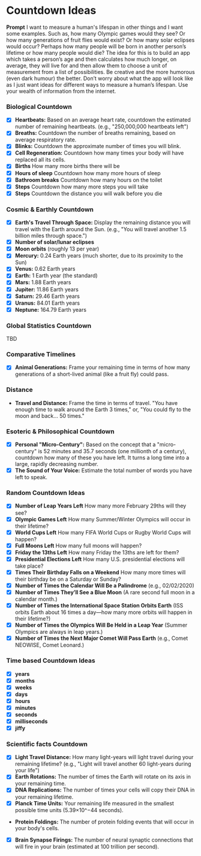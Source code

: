 # Countdown Ideas

**Prompt** I want to measure a human's lifespan in other things and I want some examples.  Such as, how many Olympic games would they see? Or how many generations of fruit flies would exist?  Or how many solar eclipses would occur?  Perhaps how many people will be born in another person’s lifetime or how many people would die?
The idea for this is to build an app which takes a person’s age and then calculates how much longer, on average, they will live for and then allow them to choose a unit of measurement from a list of possibilities.  Be creative and the more humorous (even dark humour) the better.
Don’t worry about what the app will look like as I just want ideas for different ways to measure a human’s lifespan.  Use your wealth of information from the internet.

### Biological Countdown

* [x]  **Heartbeats:** Based on an average heart rate, countdown the estimated number of remaining heartbeats. (e.g., "250,000,000 heartbeats left")
* [x]  **Breaths:** Countdown the number of breaths remaining, based on average respiratory rate.
* [x]  **Blinks:** Countdown the approximate number of times you will blink.
* [x]  **Cell Regeneration:** Countdown how many times your body will have replaced all its cells.
* [x]  **Births** How many more births there will be
* [x]  **Hours of sleep** Countdown how many more hours of sleep
* [x]  **Bathroom breaks** Countdown how many hours on the toilet
* [x]  **Steps** Countdown how many more steps you will take
* [x]  **Steps** Countdown the distance you will walk before you die

### Cosmic & Earthly Countdown

* [x]  **Earth's Travel Through Space:** Display the remaining distance you will travel with the Earth around the Sun. (e.g., "You will travel another 1.5 billion miles through space.")
* [x]  **Number of solar/lunar eclipses**
* [x]  **Moon orbits** (roughly 13 per year)
* [x]  **Mercury:** 0.24 Earth years (much shorter, due to its proximity to the Sun)
* [x]  **Venus:** 0.62 Earth years
* [x]  **Earth:** 1 Earth year (the standard)
* [x]  **Mars:** 1.88 Earth years
* [x]  **Jupiter:** 11.86 Earth years
* [x]  **Saturn:** 29.46 Earth years
* [x]  **Uranus:** 84.01 Earth years
* [x]  **Neptune:** 164.79 Earth years

### Global Statistics Countdown

TBD

### Comparative Timelines

* [x]  **Animal Generations:** Frame your remaining time in terms of how many generations of a short-lived animal (like a fruit fly) could pass.

### Distance
*   **Travel and Distance:** Frame the time in terms of travel. "You have enough time to walk around the Earth 3 times," or, "You could fly to the moon and back... 50 times."

### Esoteric & Philosophical Countdown

* [x]  **Personal "Micro-Century":** Based on the concept that a "micro-century" is 52 minutes and 35.7 seconds (one millionth of a century), countdown how many of these you have left. It turns a long time into a large, rapidly decreasing number.
* [x]  **The Sound of Your Voice:** Estimate the total number of words you have left to speak.

### Random Countdown Ideas

* [x]  **Number of Leap Years Left** How many more February 29ths will they see?
* [x]  **Olympic Games Left** How many Summer/Winter Olympics will occur in their lifetime?
* [x]  **World Cups Left** How many FIFA World Cups or Rugby World Cups will happen?
* [x]  **Full Moons Left** How many full moons will happen?
* [x]  **Friday the 13ths Left** How many Friday the 13ths are left for them?
* [x]  **Presidential Elections Left** How many U.S. presidential elections will take place?
* [x]  **Times Their Birthday Falls on a Weekend** How many more times will their birthday be on a Saturday or Sunday?
* [x]  **Number of Times the Calendar Will Be a Palindrome** (e.g., 02/02/2020)
* [x]  **Number of Times They’ll See a Blue Moon** (A rare second full moon in a calendar month.)
* [x]  **Number of Times the International Space Station Orbits Earth** (ISS orbits Earth about 16 times a day—how many more orbits will happen in their lifetime?)
* [x]  **Number of Times the Olympics Will Be Held in a Leap Year** (Summer Olympics are always in leap years.)
* [x]  **Number of Times the Next Major Comet Will Pass Earth** (e.g., Comet NEOWISE, Comet Leonard.)

### Time based Countdown Ideas

* [x]  **years**
* [x]  **months**
* [x]  **weeks**
* [x]  **days**
* [x]  **hours**
* [x]  **minutes**
* [x]  **seconds**
* [x]  **milliseconds**
* [x]  **jiffy**

### Scientific facts Countdown

* [x]  **Light Travel Distance:** How many light-years will light travel during your remaining lifetime? (e.g., "Light will travel another 60 light-years during your life")
* [x]  **Earth Rotations:** The number of times the Earth will rotate on its axis in your remaining time.
* [x]  **DNA Replications:** The number of times your cells will copy their DNA in your remaining lifetime.
* [x]  **Planck Time Units:** Your remaining life measured in the smallest possible time units (5.39×10^−44 seconds).
*   **Protein Foldings:** The number of protein folding events that will occur in your body's cells.
* [x]  **Brain Synapse Firings:** The number of neural synaptic connections that will fire in your brain (estimated at 100 trillion per second).


